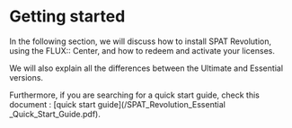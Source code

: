 # Getting started

In the following section, we will discuss how to install SPAT Revolution, using the FLUX:: Center, and how to redeem and activate your licenses.

We will also explain all the differences between the Ultimate and Essential versions.

Furthermore, if you are searching for a quick start guide, check this document : [quick start guide](/SPAT_Revolution_Essential _Quick_Start_Guide.pdf).

